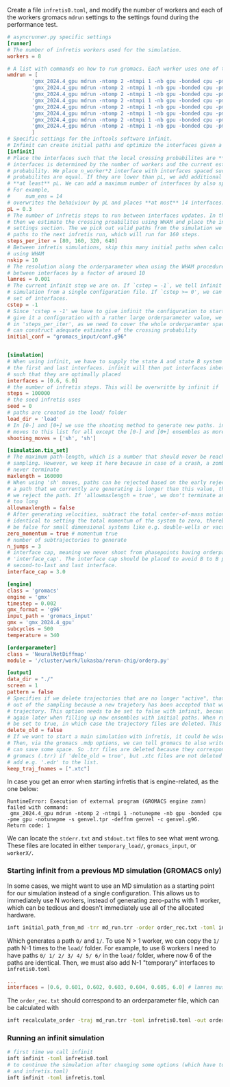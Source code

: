 Create a file `infretis0.toml`, and modify the number of workers and each of the workers gromacs `mdrun` settings to the settings found during the performance test.

```toml
# asyncrunner.py specific settings
[runner]
# The number of infretis workers used for the simulation.
workers = 8

# A list with commands on how to run gromacs. Each worker uses one of these commands.
wmdrun = [
        'gmx_2024.4_gpu mdrun -ntomp 2 -ntmpi 1 -nb gpu -bonded cpu -pme gpu -notunepme',
        'gmx_2024.4_gpu mdrun -ntomp 2 -ntmpi 1 -nb gpu -bonded cpu -pme gpu -notunepme',
        'gmx_2024.4_gpu mdrun -ntomp 2 -ntmpi 1 -nb gpu -bonded cpu -pme gpu -notunepme',
        'gmx_2024.4_gpu mdrun -ntomp 2 -ntmpi 1 -nb gpu -bonded cpu -pme gpu -notunepme',
        'gmx_2024.4_gpu mdrun -ntomp 2 -ntmpi 1 -nb gpu -bonded cpu -pme gpu -notunepme',
        'gmx_2024.4_gpu mdrun -ntomp 2 -ntmpi 1 -nb gpu -bonded cpu -pme gpu -notunepme',
        'gmx_2024.4_gpu mdrun -ntomp 2 -ntmpi 1 -nb gpu -bonded cpu -pme gpu -notunepme',
        'gmx_2024.4_gpu mdrun -ntomp 2 -ntmpi 1 -nb gpu -bonded cpu -pme gpu -notunepme',
        ]
# Specific settings for the inftools software infinit.
# Infinit can create initial paths and optimize the interfaces given a single configuration file.
[infinit]
# Place the interfaces such that the local crossing probabilites are **at least** pL. The number of
# interfaces is determined by the number of workers and the current estimate of the total crossing
# probability. We place n_worker*2 interface with interfaces spaced such that the local crossing
# probabilites are equal. If they are lower than pL, we add additional interfaces such that it is
# **at least** pL. We can add a maximum number of interfaces by also specifying the variable 'num_ens'.
# For example,
#     num_ens = 14
# overwrites the behaiviour by pL and places **at most** 14 interfaces.
pL = 0.3
# The number of infretis steps to run between interfaces updates. In this case, we run 80 infretis steps,
# then we estimate the crossing proabilites using WHAM and place the interfaces as mentioned in the 'pL'
# settings section. The we pick out valid paths from the simulation we jut ran and give them as initial
# paths to the next infretis run, which will run for 160 steps.
steps_per_iter = [80, 160, 320, 640]
# Between infretis simulations, skip this many initial paths when calculating the crossing probabilities
# using WHAM
nskip = 10
# The resolution along the orderparameter when using the WHAM procedure. Should be lower than the spacing
# between interfaces by a factor of around 10
lamres = 0.001
# The current infinit step we are on. If `cstep = -1`, we tell infinit that it should start the
# simulation from a single configuration file. If `cstep >= 0', we can supply load/ paths and a
# set of interfaces.
cstep = -1
# Since 'cstep = -1' we have to give infinit the configuration to start the simulation from. If we
# give it a configuration with a rather large orderparameter value, we should also pump up the numbers
# in 'steps_per_iter', as we need to cover the whole orderparamter space when sampling such that we
# can construct adequate estimates of the crossing probability
initial_conf = "gromacs_input/conf.g96"


[simulation]
# When using infinit, we have to supply the state A and state B system definitions by setting
# the first and last interfaces. infinit will then put interfaces inbetween these two states
# such that they are optimally placed
interfaces = [0.6, 6.0]
# the number of infretis steps. This will be overwritte by infinit if 'cstep = -1'
steps = 100000
# the seed infretis uses
seed = 0
# paths are created in the load/ folder
load_dir = 'load'
# In [0-] and [0+] we use the shooting method to generate new paths. infinit will then add wire-fencing
# moves to this list for all except the [0-] and [0+] ensembles as more interfaces are placed
shooting_moves = ['sh', 'sh']

[simulation.tis_set]
# The maximum path-length, which is a number that should never be reached in practice to achieve correct
# sampling. However, we keep it here because in case of a crash, a zombie process might keep running and
# never terminate
maxlength = 160000
# When using 'sh' moves, paths can be rejected based on the early rejection scheme. This means that when
# a path that we currently are generating is longer than this value, the path generation is stopped and
# we reject the path. If 'allowmaxlength = true', we don't terminate and accept the path even if it is
# too long
allowmaxlength = false
# After generating velocities, subtract the total center-of-mass motion such that it is zero. This is
# identical to setting the total momentum of the system to zero, thereby the name. This option should
# be false for small dimensional systems like e.g. double-wells or vacuum simulations
zero_momentum = true # momentum true
# number of subtrajectories to generate
n_jumps = 3
# interface cap, meaning we never shoot from phasepoints having orderparameter values larger than
# 'interface_cap'. The interface cap should be placed to avoid B to B paths, and must be between the
# second-to-last and last interface.
interface_cap = 3.0

[engine]
class = 'gromacs'
engine = 'gmx'
timestep = 0.002
gmx_format = 'g96'
input_path = 'gromacs_input'
gmx = 'gmx_2024.4_gpu'
subcycles = 500
temperature = 340

[orderparameter]
class = 'NeuralNetDiffmap'
module = '/cluster/work/lukasba/rerun-chig/orderp.py'

[output]
data_dir = "./"
screen = 1
pattern = false
# Specifies if we delete trajectories that are no longer "active", that is, thet have been pushed
# out of the sampling because a new trajetory has been accepted that was generated by this "old"
# trajectory. This option needs to be set to false with infinit, because we may need these new paths
# again later when filling up new ensembles with initial paths. When running infretis, this option can
# be set to true, in which case the trajectory files are deleted. This saves alot of space.
delete_old = false
# If we want to start a main simulation with infretis, it could be wise to set 'delete_old = true'.
# Then, via the gromacs .mdp options, we can tell gromacs to also write .xtc files every N-steps.This
# can save some space. So .trr files are deleted because they correspond to the trajectory format of
# gromacs (.trr) if 'delte_old = true', but .xtc files are not deleted with the below option. We can also
# add e.g. '.edr' to the list.
keep_traj_fnames = [".xtc"]
```
In case you get an error when starting infretis that is engine-related, as the one below:

```sh-session
RuntimeError: Execution of external program (GROMACS engine zamn) failed with command:
 gmx_2024.4_gpu mdrun -ntomp 2 -ntmpi 1 -notunepme -nb gpu -bonded cpu -pme gpu -notunepme -s genvel.tpr -deffnm genvel -c genvel.g96.
Return code: 1
```

We can locate the `stderr.txt` and `stdout.txt` files to see what went wrong. These files are located in either `temporary_load/`, `gromacs_input`, or `workerX/`.

### Starting infinit from a previous MD simulation (GROMACS only)

In some cases, we might want to use an MD simulation as a starting point for our simulation instead of a single configuration. This allows us to immediately use N workers, instead of generating zero-paths with 1 worker, which can be tedious and doesn't immediately use all of the allocated hardware.

```bash
inft initial_path_from_md -trr md_run.trr -order order_rec.txt -toml infretis0.toml
```
Which generates a path `0/` and `1/`. To use N > 1 worker, we can copy the `1/` path N-1 times to the `load/` folder. For example, to use 6 workers I need to have paths `0/ 1/ 2/ 3/ 4/ 5/ 6/` in the `load/` folder, where now 6 of the paths are identical. Then, we must also add N-1 "temporary" interfaces to `infretis0.toml`

```toml
...
interfaces = [0.6, 0.601, 0.602, 0.603, 0.604, 0.605, 6.0] # lamres must then be a bit lower than 0.001, e.g. lamres = 0.0001
```

The `order_rec.txt` should correspond to an orderparameter file, which can be calculated with

```bash
inft recalculate_order -traj md_run.trr -toml infretis0.toml -out order_rec.txt
```

### Running an infinit simulation

```bash
# first time we call infinit
inft infinit -toml infretis0.toml
# to continue the simulation after changing some options (which have to be changed in both restart.toml
# and infretis.toml)
inft infinit -toml infretis.toml
```
